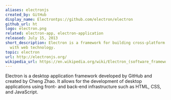 ```yaml
---
aliases: electronjs
created_by: GitHub
display_name: Electrontps://github.com/electron/electron
github_url: ht
logo: electron.png
related: electron-app, electron-application
released: July 15, 2013
short_description: Electron is a framework for building cross-platform desktop applications
  with web technology.
topic: electron
url: http://electronjs.org/
wikipedia_url: https://en.wikipedia.org/wiki/Electron_(software_framework)
---
```

Electron is a desktop application framework developed by GitHub and created by Cheng Zhao. It allows for the development of desktop applications using front- and back-end infrastructure such as HTML, CSS, and JavaScript.
